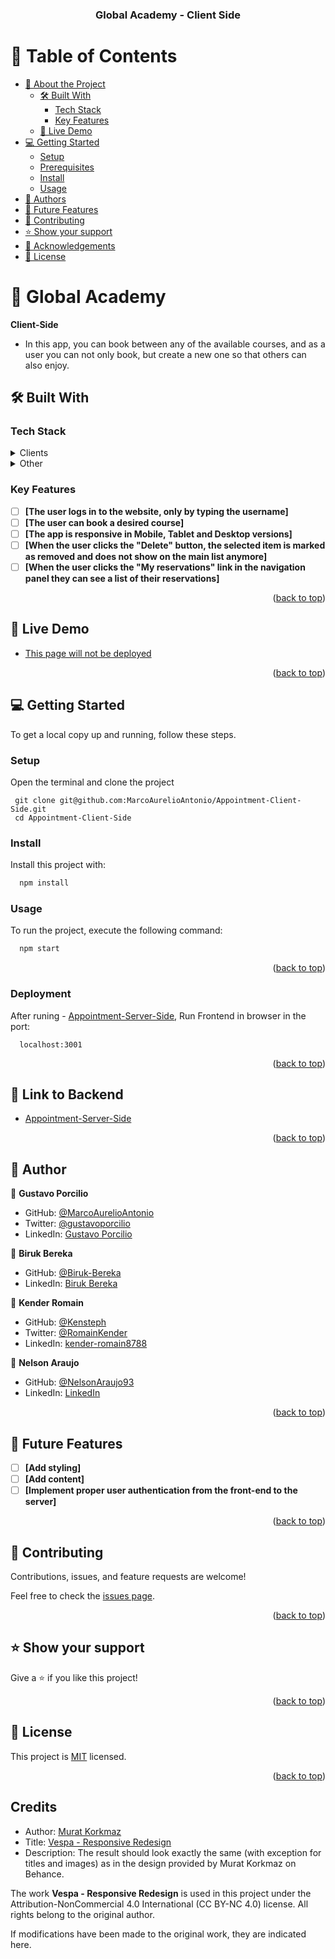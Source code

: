 <a name="readme-top"></a>

<div align="center">

  <h3><b>Global Academy - Client Side</b></h3>

</div>

<!-- TABLE OF CONTENTS -->

# 📗 Table of Contents

- [📖 About the Project](#about-project)
  - [🛠 Built With](#built-with)
    - [Tech Stack](#tech-stack)
    - [Key Features](#key-features)
  - [🚀 Live Demo](#live-demo)
- [💻 Getting Started](#getting-started)
  - [Setup](#setup)
  - [Prerequisites](#prerequisites)
  - [Install](#install)
  - [Usage](#usage)
- [👥 Authors](#authors)
- [🔭 Future Features](#future-features)
- [🤝 Contributing](#contributing)
- [⭐️ Show your support](#support)
- [🙏 Acknowledgements](#acknowledgements)
- [📝 License](#license)

<!-- PROJECT DESCRIPTION -->

# 📖 Global Academy <a name="about-project"></a>

**Client-Side** 

 - In this app, you can book between any of the available courses, and as a user you can not only book, but create a new one so that others can also enjoy.

## 🛠 Built With <a name="built-with"></a>

### Tech Stack <a name="tech-stack"></a>

<details>
  <summary>Clients</summary>
  <ul>
    <li><a href="https://reactjs.org/">React</a></li>
  </ul>
</details>

<details>
  <summary>Other</summary>
  <ul>
    <li><a href="https://docs.github.com/en/get-started/quickstart/github-flow">GitHub flow</a></li>
    <li><a href="https://stylelint.io/">Stylelint</a></li>    
  </ul>
</details>

<!-- Features -->

### Key Features <a name="key-features"></a>

- [ ] **[The user logs in to the website, only by typing the username]**
- [ ] **[The user can book a desired course]**
- [ ] **[The app is responsive in Mobile, Tablet and Desktop versions]**
- [ ] **[When the user clicks the "Delete" button, the selected item is marked as removed and does not show on the main list anymore]**
- [ ] **[When the user clicks the "My reservations" link in the navigation panel they can see a list of their reservations]**

<p align="right">(<a href="#readme-top">back to top</a>)</p>

<!-- LIVE DEMO -->

## 🚀 Live Demo <a name="live-demo"></a>

- [This page will not be deployed](https://github.com/MarcoAurelioAntonio/Appointment-Client-Side)

<p align="right">(<a href="#readme-top">back to top</a>)</p>

<!-- GETTING STARTED -->

## 💻 Getting Started <a name="getting-started"></a>

To get a local copy up and running, follow these steps.
### Setup <a name="setup"></a>
Open the terminal and clone the project
```
 git clone git@github.com:MarcoAurelioAntonio/Appointment-Client-Side.git
 cd Appointment-Client-Side
```

### Install <a name="install"></a>

Install this project with:

```sh
  npm install
```

### Usage <a name="usage"></a>
To run the project, execute the following command:

```sh
  npm start
``` 

<p align="right">(<a href="#readme-top">back to top</a>)</p>

### Deployment

After runing - [Appointment-Server-Side](https://github.com/MMarcoAurelioAntonio/Appointment-Server-Side), Run Frontend in browser in the port:

```
  localhost:3001
```

<p align="right">(<a href="#readme-top">back to top</a>)</p>

## 🚀 Link to Backend <a name="backend"></a>

- [Appointment-Server-Side](https://github.com/MarcoAurelioAntonio/Appointment-Server-Side)

<p align="right">(<a href="#readme-top">back to top</a>)</p>

<!-- AUTHORS -->
## 👥 Author <a name="authors"></a>

👤 **Gustavo Porcilio**

- GitHub: [@MarcoAurelioAntonio](https://github.com/MarcoAurelioAntonio)
- Twitter: [@gustavoporcilio](https://twitter.com/gustavoporcilio)
- LinkedIn: [Gustavo Porcilio](https://www.linkedin.com/in/gustavo-porcilio-4496a223a/)

👤 **Biruk Bereka**

- GitHub: [@Biruk-Bereka](https://github.com/biruk-bereka)
- LinkedIn: [Biruk Bereka](https://www.linkedin.com/in/biruk-bereka1212/)

👤 **Kender Romain**
- GitHub: [@Kensteph](https://github.com/kensteph)
- Twitter: [@RomainKender](https://twitter.com/RomainKender)
- LinkedIn: [kender-romain8788](https://www.linkedin.com/in/kender-romain8788/)

👤 **Nelson Araujo**

- GitHub: [@NelsonAraujo93](https://github.com/NelsonAraujo93)
- LinkedIn: [LinkedIn](https://www.linkedin.com/in/nelson-araujo-paredes/)


<p align="right">(<a href="#readme-top">back to top</a>)</p>

<!-- FUTURE FEATURES -->

## 🔭 Future Features <a name="future-features"></a>

- [ ] **[Add styling]**
- [ ] **[Add content]**
- [ ] **[Implement proper user authentication from the front-end to the server]**

<p align="right">(<a href="#readme-top">back to top</a>)</p>

<!-- CONTRIBUTING -->

## 🤝 Contributing <a name="contributing"></a>

Contributions, issues, and feature requests are welcome!

Feel free to check the [issues page](https://github.com/MarcoAurelioAntonio/Appointment-Client-Side/issues).

<p align="right">(<a href="#readme-top">back to top</a>)</p>

<!-- SUPPORT -->

## ⭐️ Show your support <a name="support"></a>

Give a ⭐️ if you like this project!

<p align="right">(<a href="#readme-top">back to top</a>)</p>

<!-- LICENSE -->

## 📝 License <a name="license"></a>

This project is [MIT](./LICENSE) licensed.

<p align="right">(<a href="#readme-top">back to top</a>)</p>

## Credits

- Author: [Murat Korkmaz](https://www.behance.net/muratk)
- Title: [Vespa - Responsive Redesign](https://www.behance.net/gallery/26425031/Vespa-Responsive-Redesign)
- Description: The result should look exactly the same (with exception for titles and images) as in the design provided by Murat Korkmaz on Behance.

The work **Vespa - Responsive Redesign** is used in this project under the Attribution-NonCommercial 4.0 International (CC BY-NC 4.0) license. All rights belong to the original author.

If modifications have been made to the original work, they are indicated here.